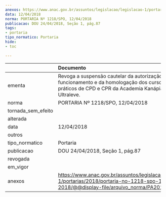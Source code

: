 ```yaml
---
anexos: https://www.anac.gov.br/assuntos/legislacao/legislacao-1/portarias/2018/portaria-no-1218-spo-12-04-2018/@@display-file/arquivo_norma/PA2018-1218.pdf
data: 12/04/2018
norma: PORTARIA Nº 1218/SPO, 12/04/2018
publicacao: DOU 24/04/2018, Seção 1, pág.87
tags:
- portaria
tipo_normatico: Portaria
hide: 
- toc 
 
---
```


|                    | Documento                                                                                                                                                    |
|:-------------------|:-------------------------------------------------------------------------------------------------------------------------------------------------------------|
| ementa             | Revoga a suspensão cautelar da autorização para funcionamento e da homologação dos cursos teóricos e práticos de CPD e CPR da Academia Kanápia de Ultraleve. |
| norma              | PORTARIA Nº 1218/SPO, 12/04/2018                                                                                                                             |
| tornada_sem_efeito |                                                                                                                                                              |
| alterada           |                                                                                                                                                              |
| data               | 12/04/2018                                                                                                                                                   |
| outros             |                                                                                                                                                              |
| tipo_normatico     | Portaria                                                                                                                                                     |
| publicacao         | DOU 24/04/2018, Seção 1, pág.87                                                                                                                              |
| revogada           |                                                                                                                                                              |
| em_vigor           |                                                                                                                                                              |
| anexos             | https://www.anac.gov.br/assuntos/legislacao/legislacao-1/portarias/2018/portaria-no-1218-spo-12-04-2018/@@display-file/arquivo_norma/PA2018-1218.pdf         |